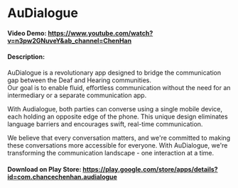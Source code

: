 # AuDialogue
#### Video Demo:  https://www.youtube.com/watch?v=n3pw2GNuveY&ab_channel=ChenHan
#### Description:

AuDialogue is a revolutionary app designed to bridge the communication gap between the Deaf and Hearing communities. <br>
Our goal is to enable fluid, effortless communication without the need for an intermediary or a separate communication app.

With Audialogue, both parties can converse using a single mobile device, each holding an opposite edge of the phone. 
This unique design eliminates language barriers and encourages swift, real-time communication.

We believe that every conversation matters, and we're committed to making these conversations more accessible for everyone. 
With AuDialogue, we're transforming the communication landscape - one interaction at a time.

#### Download on Play Store: https://play.google.com/store/apps/details?id=com.chancechenhan.audialogue
